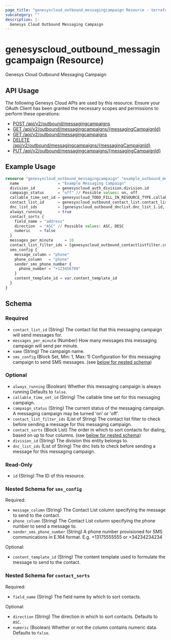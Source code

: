 ```yaml
---
page_title: "genesyscloud_outbound_messagingcampaign Resource - terraform-provider-genesyscloud"
subcategory: ""
description: |-
  Genesys Cloud Outbound Messaging Campaign
---
```

# genesyscloud_outbound_messagingcampaign (Resource)

Genesys Cloud Outbound Messaging Campaign

## API Usage
The following Genesys Cloud APIs are used by this resource. Ensure your OAuth Client has been granted the necessary scopes and permissions to perform these operations:

* [POST /api/v2/outbound/messagingcampaigns](https://developer.genesys.cloud/devapps/api-explorer#post-api-v2-outbound-messagingcampaigns)
* [GET /api/v2/outbound/messagingcampaigns/{messagingCampaignId}](https://developer.genesys.cloud/devapps/api-explorer#get-api-v2-outbound-messagingcampaigns--messagingCampaignId-)
* [GET /api/v2/outbound/messagingcampaigns](https://developer.genesys.cloud/devapps/api-explorer#get-api-v2-outbound-messagingcampaigns)
* [DELETE /api/v2/outbound/messagingcampaigns/{messagingCampaignId}](https://developer.genesys.cloud/devapps/api-explorer#delete-api-v2-outbound-messagingcampaigns--messagingCampaignId-)
* [PUT /api/v2/outbound/messagingcampaigns/{messagingCampaignId}](https://developer.genesys.cloud/devapps/api-explorer#put-api-v2-outbound-messagingcampaigns--messagingCampaignId-)

## Example Usage

```terraform
resource "genesyscloud_outbound_messagingcampaign" "example_outbound_messagingcampaign" {
  name                 = "Example Messaging Campaign"
  division_id          = genesyscloud_auth_division.division.id
  campaign_status      = "off" // Possible values: on, off
  callable_time_set_id = genesyscloud_TODO_FILL_IN_RESOURCE_TYPE.callable_time_set.id
  contact_list_id      = genesyscloud_outbound_contact_list.contact_list.id
  dnc_list_ids         = [genesyscloud_outbound_dnclist.dnc_list_1.id, genesyscloud_outbound_dnclist.dnc_list_2.id]
  always_running       = true
  contact_sorts {
    field_name = "address"
    direction  = "ASC" // Possible values: ASC, DESC
    numeric    = false
  }
  messages_per_minute     = 10
  contact_list_filter_ids = [genesyscloud_outbound_contactlistfilter.contact_list_filter_1.id, genesyscloud_outbound_contactlistfilter.contact_list_filter_2.id]
  sms_config {
    message_column = "phone"
    phone_column   = "phone"
    sender_sms_phone_number {
      phone_number = "+123456789"
    }
    content_template_id = var.content_template_id
  }
}
```

<!-- schema generated by tfplugindocs -->
## Schema

### Required

- `contact_list_id` (String) The contact list that this messaging campaign will send messages for.
- `messages_per_minute` (Number) How many messages this messaging campaign will send per minute.
- `name` (String) The campaign name.
- `sms_config` (Block Set, Min: 1, Max: 1) Configuration for this messaging campaign to send SMS messages. (see [below for nested schema](#nestedblock--sms_config))

### Optional

- `always_running` (Boolean) Whether this messaging campaign is always running Defaults to `false`.
- `callable_time_set_id` (String) The callable time set for this messaging campaign.
- `campaign_status` (String) The current status of the messaging campaign. A messaging campaign may be turned 'on' or 'off'.
- `contact_list_filter_ids` (List of String) The contact list filter to check before sending a message for this messaging campaign.
- `contact_sorts` (Block List) The order in which to sort contacts for dialing, based on up to four columns. (see [below for nested schema](#nestedblock--contact_sorts))
- `division_id` (String) The division this entity belongs to.
- `dnc_list_ids` (List of String) The dnc lists to check before sending a message for this messaging campaign.

### Read-Only

- `id` (String) The ID of this resource.

<a id="nestedblock--sms_config"></a>
### Nested Schema for `sms_config`

Required:

- `message_column` (String) The Contact List column specifying the message to send to the contact.
- `phone_column` (String) The Contact List column specifying the phone number to send a message to.
- `sender_sms_phone_number` (String) A phone number provisioned for SMS communications in E.164 format. E.g. +13175555555 or +34234234234

Optional:

- `content_template_id` (String) The content template used to formulate the message to send to the contact.


<a id="nestedblock--contact_sorts"></a>
### Nested Schema for `contact_sorts`

Required:

- `field_name` (String) The field name by which to sort contacts.

Optional:

- `direction` (String) The direction in which to sort contacts. Defaults to `ASC`.
- `numeric` (Boolean) Whether or not the column contains numeric data. Defaults to `false`.

